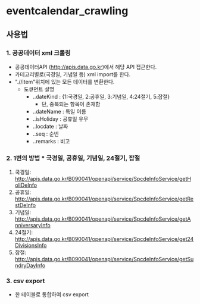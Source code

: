 # eventcalendar_crawling

## 사용법
### 1. 공공데이터 xml 크롤링
- 공공데이터API (http://apis.data.go.kr)에서 해당 API 접근한다.
- 카테고리별로(국경일, 기념일 등) xml import를 한다.
- ".//item"위치에 있는 모든 데이터를 변환한다.
    - 도큐먼트 설명
        - ..dateKind : {1:국경일, 2:공휴일, 3:기념일, 4:24절기, 5:잡절}
            - 단, 중복되는 항목이 존재함
        - ..dateName : 특일 이름
        - ..isHoliday : 공휴일 유무
        - ..locdate : 날짜
        - ..seq : 순번
        - ..remarks : 비고

### 2. 1번의 방법 * 국경일, 공휴일, 기념일, 24절기, 잡절
1. 국경일: http://apis.data.go.kr/B090041/openapi/service/SpcdeInfoService/getHoliDeInfo
2. 공휴일: http://apis.data.go.kr/B090041/openapi/service/SpcdeInfoService/getRestDeInfo
3. 기념일: http://apis.data.go.kr/B090041/openapi/service/SpcdeInfoService/getAnniversaryInfo
4. 24절기: http://apis.data.go.kr/B090041/openapi/service/SpcdeInfoService/get24DivisionsInfo
5. 잡절: http://apis.data.go.kr/B090041/openapi/service/SpcdeInfoService/getSundryDayInfo

### 3. csv export
- 한 테이블로 통합하여 csv export